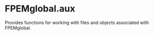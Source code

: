 # FPEMglobal.aux
Provides functions for working with files and objects associated with FPEMglobal. 

